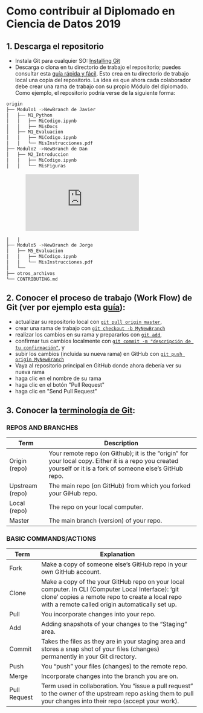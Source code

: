# Como contribuir al Diplomado en Ciencia de Datos 2019
## 1. Descarga el repositorio
- Instala Git para cualquier SO: [Installing Git](https://git-scm.com/book/en/v2/Getting-Started-Installing-Git)
- Descarga o clona en tu directorio de trabajo el repositorio; puedes consultar esta [guía rápida y fácil](https://rogerdudler.github.io/git-guide/). 
Esto crea en tu directorio de trabajo local una copia del repositorio. La idea es que ahora cada colaborador debe 
crear una rama de trabajo con su propio Módulo del diplomado. Como ejemplo, el repositorio podría verse de la siguiente forma:
```bash
origin
├── Modulo1 ->NewBranch de Javier
│   ├── M1_Python
│   │   ├── MiCodigo.ipynb
│   │   ├── MisDocs
│   ├── M1_Evaluacion
│   │   ├── MiCodigo.ipynb
│   │   └── MisInstrucciones.pdf
├── Modulo2 ->NewBranch de Dan
│   ├── M2_Introduccion
│   │   ├── MiCodigo.ipynb
│   │   └── MisFiguras
```
&nbsp;&nbsp;&nbsp;&nbsp;&nbsp;&nbsp;&nbsp;&nbsp;&nbsp;&nbsp;&nbsp;&nbsp;&nbsp;![equation](https://latex.codecogs.com/gif.latex?%5Cvdots)
```bash
│   │   
├── Modulo5 ->NewBranch de Jorge
│   ├── M5_Evaluacion
│   │   ├── MiCodigo.ipynb
│   │   └── MisInstrucciones.pdf
│   └── 
├── otros_archivos
└── CONTRIBUTING.md
```


## 2. Conocer el proceso de trabajo (Work Flow) de Git (ver por ejemplo esta [guía](https://rogerdudler.github.io/git-guide/)):
- actualizar su repositorio local con [`git pull origin master`](https://uoftcoders.github.io/studyGroup/lessons/git/collaboration/lesson/),
- crear una rama de trabajo con [`git checkout -b MyNewBranch`](https://uoftcoders.github.io/studyGroup/lessons/git/collaboration/lesson/)
- realizar los cambios en su rama y prepararlos con [`git add`](https://uoftcoders.github.io/studyGroup/lessons/git/collaboration/lesson/),
- confirmar tus cambios localmente con [`git commit -m "descripción de tu confirmación"`](https://uoftcoders.github.io/studyGroup/lessons/git/collaboration/lesson/), y
- subir los cambios (incluida su nueva rama) en GitHub con [`git push origin MyNewBranch`](https://uoftcoders.github.io/studyGroup/lessons/git/collaboration/lesson/)
- Vaya al repositorio principal en GitHub donde ahora debería ver su nueva rama
- haga clic en el nombre de su rama
- haga clic en el botón "Pull Request"
- haga clic en "Send Pull Request"

## 3. Conocer la [terminología de Git](https://rogerdudler.github.io/git-guide/):
### REPOS AND BRANCHES
| Term            | Description                                                                                                                                                    |
|-----------------|----------------------------------------------------------------------------------------------------------------------------------------------------------------|
| Origin (repo)   | Your remote repo (on Github); it is the “origin” for your local copy.  Either it is a repo you created yourself or it is a fork of someone else’s GitHub repo. |
| Upstream (repo) | The main repo (on GitHub) from which you forked your GiHub repo.                                                                                               |
| Local (repo)    | The repo on your local computer.                                                                                                                               |
| Master          | The main branch (version) of your repo.                                                                                                                        |

### BASIC COMMANDS/ACTIONS
| Term         | Explanation                                                                                                                                                                   |
|--------------|-------------------------------------------------------------------------------------------------------------------------------------------------------------------------------|
| Fork         | Make a copy of someone else’s GitHub repo in your own GitHub account.                                                                                                         |
| Clone        | Make a copy of the your GitHub repo on your local computer. In CLI (Computer Local Interface): ‘git clone’ copies a remote repo to create a local repo with a remote called origin automatically set up. |
| Pull         | You incorporate changes into your repo.                                                                                                                                       |
| Add          | Adding snapshots of your changes to the “Staging” area.                                                                                                                       |
| Commit       | Takes the files as they are in your staging area and stores a snap shot of your files (changes) permanently in your Git directory.                                            |
| Push         | You “push” your files (changes) to the remote repo.                                                                                                                           |
| Merge        | Incorporate changes into the branch you are on.                                                                                                                               |
| Pull Request | Term used in collaboration. You “issue a pull request” to the owner of the upstream repo asking them to pull your changes into their repo (accept your work).                 |
